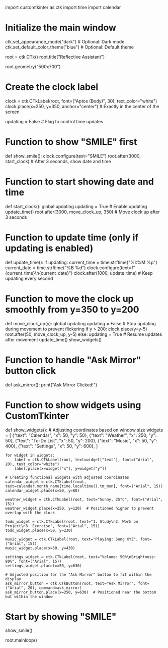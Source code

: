 import customtkinter as ctk
import time
import calendar

# Initialize the main window
ctk.set_appearance_mode("dark")  # Optional: Dark mode
ctk.set_default_color_theme("blue")  # Optional: Default theme

root = ctk.CTk()
root.title("Reflective Assistant")

root.geometry("500x700")
# Create the clock label
clock = ctk.CTkLabel(root, font=("Aptos (Body)", 30), text_color="white")
clock.place(x=250, y=350, anchor="center")  # Exactly in the center of the screen

updating = False  # Flag to control time updates

# Function to show "SMILE" first
def show_smile():
    clock.configure(text="SMILE")
    root.after(3000, start_clock)  # After 3 seconds, show date and time

# Function to start showing date and time
def start_clock():
    global updating
    updating = True  # Enable updating
    update_time()
    root.after(3000, move_clock_up, 350)  # Move clock up after 3 seconds

# Function to update time (only if updating is enabled)
def update_time():
    if updating:
        current_time = time.strftime("%I:%M %p")
        current_date = time.strftime("%B %d")
        clock.configure(text=f"{current_time}\n{current_date}")
        clock.after(1000, update_time)  # Keep updating every second

# Function to move the clock up smoothly from y=350 to y=200
def move_clock_up(y):
    global updating
    updating = False  # Stop updating during movement to prevent flickering
    if y > 200:
        clock.place(y=y-5)
        root.after(50, move_clock_up, y-5)
    else:
        updating = True  # Resume updates after movement
        update_time()
        show_widgets()

# Function to handle "Ask Mirror" button click
def ask_mirror():
    print("Ask Mirror Clicked!")

# Function to show widgets using CustomTkinter
def show_widgets():
    # Adjusting coordinates based on window size
    widgets = [
        {"text": "Calendar", "x": 50, "y": 50},
        {"text": "Weather", "x": 250, "y": 50},
        {"text": "To-Do List", "x": 50, "y": 200},
        {"text": "Music", "x": 50, "y": 400},
        {"text": "Settings", "x": 50, "y": 600},
    ]

    for widget in widgets:
        label = ctk.CTkLabel(root, text=widget["text"], font=("Arial", 20), text_color="white")
        label.place(x=widget["x"], y=widget["y"])

    # Creating functional widgets with adjusted coordinates
    calendar_widget = ctk.CTkLabel(root, text=calendar.month_name[time.localtime().tm_mon], font=("Arial", 15))
    calendar_widget.place(x=50, y=80)

    weather_widget = ctk.CTkLabel(root, text="Sunny, 25°C", font=("Arial", 15))
    weather_widget.place(x=250, y=120)  # Positioned higher to prevent overlap with the clock

    todo_widget = ctk.CTkLabel(root, text="1. Study\n2. Work on Project\n3. Exercise", font=("Arial", 15))
    todo_widget.place(x=50, y=230)

    music_widget = ctk.CTkLabel(root, text="Playing: Song XYZ", font=("Arial", 15))
    music_widget.place(x=50, y=430)

    settings_widget = ctk.CTkLabel(root, text="Volume: 50%\nBrightness: 80%", font=("Arial", 15))
    settings_widget.place(x=50, y=630)

    # Adjusted position for the "Ask Mirror" button to fit within the display
    ask_mirror_button = ctk.CTkButton(root, text="Ask Mirror", font=("Arial", 20), command=ask_mirror)
    ask_mirror_button.place(x=250, y=630)  # Positioned near the bottom but within the window

# Start by showing "SMILE"
show_smile()

root.mainloop()
